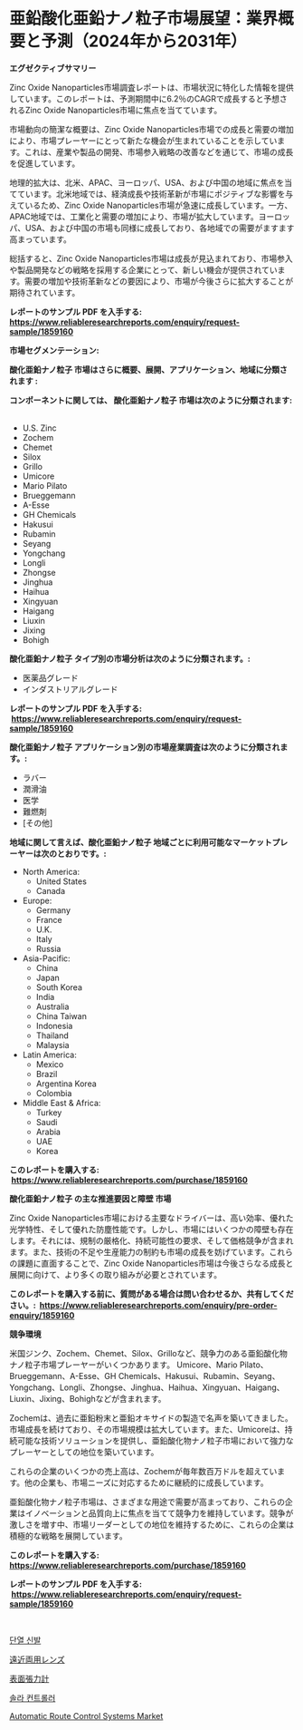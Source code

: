 <p><h1>亜鉛酸化亜鉛ナノ粒子市場展望：業界概要と予測（2024年から2031年）</h1></p><p><strong>エグゼクティブサマリー</strong></p>
<p><p>Zinc Oxide Nanoparticles市場調査レポートは、市場状況に特化した情報を提供しています。このレポートは、予測期間中に6.2％のCAGRで成長すると予想されるZinc Oxide Nanoparticles市場に焦点を当てています。</p><p>市場動向の簡潔な概要は、Zinc Oxide Nanoparticles市場での成長と需要の増加により、市場プレーヤーにとって新たな機会が生まれていることを示しています。これは、産業や製品の開発、市場参入戦略の改善などを通じて、市場の成長を促進しています。</p><p>地理的拡大は、北米、APAC、ヨーロッパ、USA、および中国の地域に焦点を当てています。北米地域では、経済成長や技術革新が市場にポジティブな影響を与えているため、Zinc Oxide Nanoparticles市場が急速に成長しています。一方、APAC地域では、工業化と需要の増加により、市場が拡大しています。ヨーロッパ、USA、および中国の市場も同様に成長しており、各地域での需要がますます高まっています。</p><p>総括すると、Zinc Oxide Nanoparticles市場は成長が見込まれており、市場参入や製品開発などの戦略を採用する企業にとって、新しい機会が提供されています。需要の増加や技術革新などの要因により、市場が今後さらに拡大することが期待されています。</p></p>
<p><strong>レポートのサンプル PDF を入手する: <a href="https://www.reliableresearchreports.com/enquiry/request-sample/1859160">https://www.reliableresearchreports.com/enquiry/request-sample/1859160</a></strong></p>
<p><strong>市場セグメンテーション:</strong></p>
<p><strong> 酸化亜鉛ナノ粒子 市場はさらに概要、展開、アプリケーション、地域に分類されます :</strong></p>
<p><strong>コンポーネントに関しては、 酸化亜鉛ナノ粒子 市場は次のように分類されます: &nbsp;</strong></p>
<p><ul><li>U.S. Zinc</li><li>Zochem</li><li>Chemet</li><li>Silox</li><li>Grillo</li><li>Umicore</li><li>Mario Pilato</li><li>Brueggemann</li><li>A-Esse</li><li>GH Chemicals</li><li>Hakusui</li><li>Rubamin</li><li>Seyang</li><li>Yongchang</li><li>Longli</li><li>Zhongse</li><li>Jinghua</li><li>Haihua</li><li>Xingyuan</li><li>Haigang</li><li>Liuxin</li><li>Jixing</li><li>Bohigh</li></ul></p>
<p><strong> 酸化亜鉛ナノ粒子 タイプ別の市場分析は次のように分類されます。:</strong></p>
<p><ul><li>医薬品グレード</li><li>インダストリアルグレード</li></ul></p>
<p><strong>レポートのサンプル PDF を入手する: &nbsp;<a href="https://www.reliableresearchreports.com/enquiry/request-sample/1859160">https://www.reliableresearchreports.com/enquiry/request-sample/1859160</a></strong></p>
<p><strong> 酸化亜鉛ナノ粒子 アプリケーション別の市場産業調査は次のように分類されます。:</strong></p>
<p><ul><li>ラバー</li><li>潤滑油</li><li>医学</li><li>難燃剤</li><li>[その他]</li></ul></p>
<p><strong>地域に関して言えば、酸化亜鉛ナノ粒子 地域ごとに利用可能なマーケットプレーヤーは次のとおりです。:</strong></p>
<p><ul>
    <li>
        North America:
        <ul>
            <li>United States</li>
            <li>Canada</li>
        </ul>
    </li>
    <li>
        Europe:
        <ul>
            <li>Germany</li>
            <li>France</li>
            <li>U.K.</li>
            <li>Italy</li>
            <li>Russia</li>
        </ul>
    </li>
    <li>
        Asia-Pacific:
        <ul>
            <li>China</li>
            <li>Japan</li>
            <li>South Korea</li>
            <li>India</li>
            <li>Australia</li>
            <li>China Taiwan</li>
            <li>Indonesia</li>
            <li>Thailand</li>
            <li>Malaysia</li>
        </ul>
    </li>
    <li>
        Latin America:
        <ul>
            <li>Mexico</li>
            <li>Brazil</li>
            <li>Argentina Korea</li>
            <li>Colombia</li>
        </ul>
    </li>
    <li>
        Middle East & Africa:
        <ul>
            <li>Turkey</li>
            <li>Saudi</li>
            <li>Arabia</li>
            <li>UAE</li>
            <li>Korea</li>
        </ul>
    </li>
    </ul></p>
<p><strong>このレポートを購入する: &nbsp;<a href="https://www.reliableresearchreports.com/purchase/1859160">https://www.reliableresearchreports.com/purchase/1859160</a></strong></p>
<p><strong>酸化亜鉛ナノ粒子 の主な推進要因と障壁 市場</strong></p>
<p><p>Zinc Oxide Nanoparticles市場における主要なドライバーは、高い効率、優れた光学特性、そして優れた防塵性能です。しかし、市場にはいくつかの障壁も存在します。それには、規制の厳格化、持続可能性の要求、そして価格競争が含まれます。また、技術の不足や生産能力の制約も市場の成長を妨げています。これらの課題に直面することで、Zinc Oxide Nanoparticles市場は今後さらなる成長と展開に向けて、より多くの取り組みが必要とされています。</p></p>
<p><strong>このレポートを購入する前に、質問がある場合は問い合わせるか、共有してください。:&nbsp; <a href="https://www.reliableresearchreports.com/enquiry/pre-order-enquiry/1859160">https://www.reliableresearchreports.com/enquiry/pre-order-enquiry/1859160</a></strong></p>
<p><strong>競争環境</strong></p>
<p><p>米国ジンク、Zochem、Chemet、Silox、Grilloなど、競争力のある亜鉛酸化物ナノ粒子市場プレーヤーがいくつかあります。 Umicore、Mario Pilato、Brueggemann、A-Esse、GH Chemicals、Hakusui、Rubamin、Seyang、Yongchang、Longli、Zhongse、Jinghua、Haihua、Xingyuan、Haigang、Liuxin、Jixing、Bohighなどが含まれます。</p><p>Zochemは、過去に亜鉛粉末と亜鉛オキサイドの製造で名声を築いてきました。市場成長を続けており、その市場規模は拡大しています。また、Umicoreは、持続可能な技術ソリューションを提供し、亜鉛酸化物ナノ粒子市場において強力なプレーヤーとしての地位を築いています。</p><p>これらの企業のいくつかの売上高は、Zochemが毎年数百万ドルを超えています。他の企業も、市場ニーズに対応するために継続的に成長しています。</p><p>亜鉛酸化物ナノ粒子市場は、さまざまな用途で需要が高まっており、これらの企業はイノベーションと品質向上に焦点を当てて競争力を維持しています。競争が激しさを増す中、市場リーダーとしての地位を維持するために、これらの企業は積極的な戦略を展開しています。</p></p>
<p><strong>このレポートを購入する: &nbsp; <a href="https://www.reliableresearchreports.com/purchase/1859160">https://www.reliableresearchreports.com/purchase/1859160</a></strong></p>
<p><strong>レポートのサンプル PDF を入手する: &nbsp;<a href="https://www.reliableresearchreports.com/enquiry/request-sample/1859160">https://www.reliableresearchreports.com/enquiry/request-sample/1859160</a></strong><strong></strong></p>
<p>&nbsp;</p>
<p><p><a href="https://github.com/oajzkywllm460/Market-Research-Report-List-1/blob/main/3747949191994.md">단열 신발</a></p><p><a href="https://github.com/cbigkbh02719/Market-Research-Report-List-1/blob/main/9438273192180.md">遠近両用レンズ</a></p><p><a href="https://github.com/mreklxf44233/Market-Research-Report-List-1/blob/main/9074207192179.md">表面張力計</a></p><p><a href="https://github.com/vsr06p4p49/Market-Research-Report-List-1/blob/main/7571090191995.md">솔라 컨트롤러</a></p><p><a href="https://issuu.com/reportprime-2/docs/automatic-route-control-systems-market-size-2030.p">Automatic Route Control Systems Market</a></p></p>